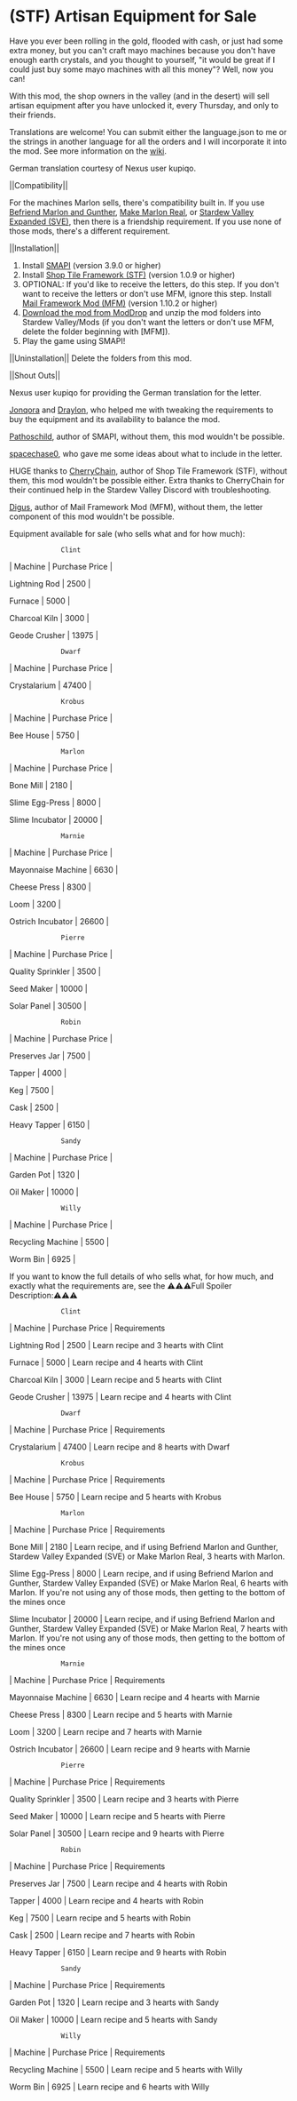 # (STF) Artisan Equipment for Sale

Have you ever been rolling in the gold, flooded with cash, or just had some extra money, but you can't craft mayo machines because you don't have enough earth crystals, and you thought to yourself, "it would be great if I could just buy some mayo machines with all this money"? Well, now you can!

With this mod, the shop owners in the valley (and in the desert) will sell artisan equipment after you have unlocked it, every Thursday, and only to their friends.

Translations are welcome! You can submit either the language.json to me or the strings in another language for all the orders and I will incorporate it into the mod. See more information on the <a href="https://stardewvalleywiki.com/Modding:Translations">wiki</a>.

German translation courtesy of Nexus user kupiqo.


||Compatibility||

For the machines Marlon sells, there's compatibility built in. If you use <a href="https://www.nexusmods.com/stardewvalley/mods/2569">Befriend Marlon and Gunther</a>, <a href="https://www.nexusmods.com/stardewvalley/mods/7018">Make Marlon Real</a>, or <a href="https://www.nexusmods.com/stardewvalley/mods/3753">Stardew Valley Expanded (SVE)</a>, then there is a friendship requirement. If you use none of those mods, there's a different requirement.


||Installation||

1. Install <a href="https://smapi.io/">SMAPI</a> (version 3.9.0 or higher)
2. Install <a href="https://www.nexusmods.com/stardewvalley/mods/5005">Shop Tile Framework (STF)</a> (version 1.0.9 or higher)
3. OPTIONAL: If you'd like to receive the letters, do this step. If you don't want to receive the letters or don't use MFM, ignore this step. Install <a href="https://www.nexusmods.com/stardewvalley/mods/1536">Mail Framework Mod (MFM)</a> (version 1.10.2 or higher)
4. <a href="https://www.moddrop.com/stardew-valley/mods/1034704">Download the mod from ModDrop</a> and unzip the mod folders into Stardew Valley/Mods (if you don't want the letters or don't use MFM, delete the folder beginning with [MFM]).
5. Play the game using SMAPI!


||Uninstallation||
Delete the folders from this mod.


||Shout Outs||

Nexus user kupiqo for providing the German translation for the letter.

<a href="https://www.nexusmods.com/stardewvalley/users/88107803?tab=user+files">Jonqora</a> and <a href="https://www.nexusmods.com/stardewvalley/users/8049772?tab=user+files">Draylon</a>, who helped me with tweaking the requirements to buy the equipment and its availability to balance the mod.

<a href="https://www.nexusmods.com/stardewvalley/users/1552317?tab=user+files">Pathoschild</a>, author of SMAPI, without them, this mod wouldn't be possible.

<a href="https://www.nexusmods.com/stardewvalley/users/34250790?tab=user+files">spacechase0</a>, who gave me some ideas about what to include in the letter.

HUGE thanks to <a href="https://www.nexusmods.com/stardewvalley/users/3590100?tab=user+files">CherryChain</a>, author of Shop Tile Framework (STF), without them, this mod wouldn't be possible either. Extra thanks to CherryChain for their continued help in the Stardew Valley Discord with troubleshooting. 

<a href="https://www.nexusmods.com/stardewvalley/users/2186381?tab=user+files">Digus</a>, author of Mail Framework Mod (MFM), without them, the letter component of this mod wouldn't be possible.


Equipment available for sale (who sells what and for how much):

                 Clint

|   Machine        | Purchase Price |

Lightning Rod      |      2500      |

Furnace            |      5000      |

Charcoal Kiln      |      3000      |

Geode Crusher      |      13975     |

                 Dwarf

|   Machine        | Purchase Price |

Crystalarium       |     47400      |

                 Krobus

|   Machine        | Purchase Price |

Bee House          |      5750      |

                 Marlon

|   Machine        | Purchase Price |

Bone Mill          |      2180      |

Slime Egg-Press    |      8000      |

Slime Incubator    |     20000      |

                 Marnie

|   Machine        | Purchase Price |

Mayonnaise Machine |      6630      |

Cheese Press       |      8300      |

Loom               |      3200      |

Ostrich Incubator  |      26600     |

                 Pierre

|   Machine        | Purchase Price |

Quality Sprinkler  |      3500      |

Seed Maker         |     10000      |

Solar Panel        |     30500      |

                 Robin

|   Machine        | Purchase Price |

Preserves Jar      |      7500      |

Tapper             |      4000      |

Keg                |      7500      |

Cask               |      2500      |

Heavy Tapper       |      6150      |

                 Sandy

|   Machine        | Purchase Price |

Garden Pot         |      1320      |

Oil Maker          |     10000      |

                 Willy

|   Machine        | Purchase Price |

Recycling Machine  |      5500      |

Worm Bin           |      6925      |



If you want to know the full details of who sells what, for how much, and exactly what the requirements are, see the ⚠️⚠️⚠️Full Spoiler Description:⚠️⚠️⚠️

                 Clint

|   Machine        | Purchase Price | Requirements

Lightning Rod      |      2500      | Learn recipe and 3 hearts with Clint

Furnace            |      5000      | Learn recipe and 4 hearts with Clint

Charcoal Kiln      |      3000      | Learn recipe and 5 hearts with Clint

Geode Crusher      |      13975     | Learn recipe and 4 hearts with Clint

                 Dwarf

|   Machine        | Purchase Price | Requirements

Crystalarium       |     47400      | Learn recipe and 8 hearts with Dwarf

                 Krobus

|   Machine        | Purchase Price | Requirements

Bee House          |      5750      | Learn recipe and 5 hearts with Krobus

                 Marlon

|   Machine        | Purchase Price | Requirements

Bone Mill          |      2180      | Learn recipe, and if using Befriend Marlon and Gunther, Stardew Valley Expanded (SVE) or Make Marlon Real, 3 hearts with Marlon. 

Slime Egg-Press    |      8000      | Learn recipe, and if using Befriend Marlon and Gunther, Stardew Valley Expanded (SVE) or Make Marlon Real, 6 hearts with Marlon. If you're not using any of those mods, then getting to the bottom of the mines once

Slime Incubator    |     20000      | Learn recipe, and if using Befriend Marlon and Gunther, Stardew Valley Expanded (SVE) or Make Marlon Real, 7 hearts with Marlon. If you're not using any of those mods, then getting to the bottom of the mines once

                 Marnie

|   Machine        | Purchase Price | Requirements

Mayonnaise Machine |      6630      | Learn recipe and 4 hearts with Marnie

Cheese Press       |      8300      | Learn recipe and 5 hearts with Marnie

Loom               |      3200      | Learn recipe and 7 hearts with Marnie

Ostrich Incubator  |      26600     | Learn recipe and 9 hearts with Marnie

                 Pierre

|   Machine        | Purchase Price | Requirements

Quality Sprinkler  |      3500      | Learn recipe and 3 hearts with Pierre

Seed Maker         |     10000      | Learn recipe and 5 hearts with Pierre

Solar Panel        |     30500      | Learn recipe and 9 hearts with Pierre

                 Robin

|   Machine        | Purchase Price | Requirements

Preserves Jar      |      7500      | Learn recipe and 4 hearts with Robin

Tapper             |      4000      | Learn recipe and 4 hearts with Robin

Keg                |      7500      | Learn recipe and 5 hearts with Robin

Cask               |      2500      | Learn recipe and 7 hearts with Robin

Heavy Tapper       |      6150      | Learn recipe and 9 hearts with Robin

                 Sandy

|   Machine        | Purchase Price | Requirements

Garden Pot         |      1320      | Learn recipe and 3 hearts with Sandy

Oil Maker          |     10000      | Learn recipe and 5 hearts with Sandy

                 Willy

|   Machine        | Purchase Price | Requirements

Recycling Machine  |      5500      | Learn recipe and 5 hearts with Willy

Worm Bin           |      6925      | Learn recipe and 6 hearts with Willy
